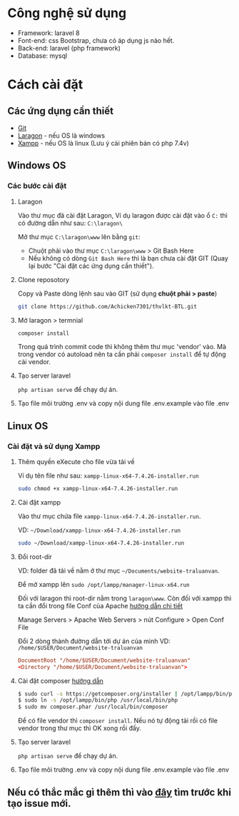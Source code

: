 # Công nghệ sử dụng
- Framework: laravel 8
- Font-end: css Bootstrap, chưa có áp dụng js nào hết.
- Back-end: laravel (php framework)
- Database: mysql
# Cách cài đặt
## Các ứng dụng cần thiết
- [Git](https://git-scm.com/)
- [Laragon](https://laragon.org/) - nếu OS là windows
- [Xampp](https://www.apachefriends.org/download.html) - nếu OS là linux (Lưu ý cài phiên bản có php 7.4v)
## Windows OS
### Các bước cài đặt
1. Laragon
    
    Vào thư mục đã cài đặt Laragon, Ví dụ laragon được cài đặt vào ổ `C:` thì có đường dẫn như sau: `C:\laragon\`

    Mở thư mục `C:\laragon\www` lên bằng `git`:

    - Chuột phải vào thư mục `C:\laragon\www` > Git Bash Here
    - Nếu không có dòng `Git Bash Here` thì là bạn chưa cài đặt GIT (Quay lại bước "Cài đặt các ứng dụng cần thiết").
2. Clone reposotory

    Copy và Paste dòng lệnh sau vào GIT (sử dụng **chuột phải > paste**)
    ```bash
    git clone https://github.com/Achicken7301/thvlkt-BTL.git
    ```
3. Mở laragon > termnial
    ```bash
    composer install
    ```
    Trong quá trình commit code thì không thêm thư mục 'vendor' vào. Mà trong vendor có autoload nên ta cần phải `composer install` để tự động cài vendor.
4. Tạo server laravel

    `php artisan serve` để chạy dự án.
5. Tạo file môi trường .env và copy nội dung file .env.example vào file .env
## Linux OS
### Cài đặt và sử dụng Xampp

1. Thêm quyền eXecute cho file vừa tải về

    Ví dụ tên file như sau: `xampp-linux-x64-7.4.26-installer.run`
    ```bash
    sudo chmod +x xampp-linux-x64-7.4.26-installer.run
    ```
2. Cài đặt xampp

    Vào thư mục chứa file `xampp-linux-x64-7.4.26-installer.run`. 
    
    VD: `~/Download/xampp-linux-x64-7.4.26-installer.run` 

    ```bash
    sudo ~/Download/xampp-linux-x64-7.4.26-installer.run
    ```
3. Đổi root-dir

    VD: folder đã tải về nằm ở thư mục `~/Documents/website-traluanvan`.
    
    Để mở xampp lên `sudo /opt/lampp/manager-linux-x64.run`

    Đối với laragon thì root-dir nằm trong `laragon\www`. Còn đối với xampp thì ta cần đổi trong file Conf của Apache
    [hướng dẫn chi tiết](https://stackoverflow.com/questions/18902887/how-to-configuring-a-xampp-web-server-for-different-root-directory)

    Manage Servers > Apache Web Servers > nút Configure > Open Conf File

    Đổi 2 dòng thành đường dẫn tới dự án của mình VD: `/home/$USER/Document/website-traluanvan`
    ```conf
    DocumentRoot "/home/$USER/Document/website-traluanvan"
    <Directory "/home/$USER/Document/website-traluanvan">
    ```
4. Cài đặt composer
    [hướng dẫn](https://askubuntu.com/questions/604522/install-composer-and-configure-with-xampp)
    ```bash
    $ sudo curl -s https://getcomposer.org/installer | /opt/lampp/bin/php
    $ sudo ln -s /opt/lampp/bin/php /usr/local/bin/php
    $ sudo mv composer.phar /usr/local/bin/composer
    ```

    Để có file vendor thì `composer install`. Nếu nó tự động tải rồi có file vendor trong thư mục thì OK xong rồi đấy.

5. Tạo server laravel

    `php artisan serve` để chạy dự án.
6. Tạo file môi trường .env và copy nội dung file .env.example vào file .env

## Nếu có thắc mắc gì thêm thì vào [đây](https://github.com/Tra-Luan-Van-Tot-Nghiep-HCMUT/website-traluanvan/issues?q=is%3Aissue+is%3Aopen+label%3A%22good+first+issue%22) tìm trước khi tạo issue mới.
